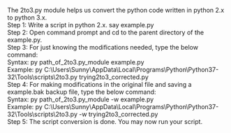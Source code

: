 The 2to3.py module helps us convert the python code written in python 2.x to python 3.x.<br/>
Step 1: Write a script in python 2.x.  say example.py<br/>
Step 2: Open command prompt and cd to the parent directory of the example.py.<br/>
Step 3: For just knowing the modifications needed, type the below command:<br/>
      Syntax: py path_of_2to3.py_module example.py<br/>
      Example: py C:\Users\Sunny\AppData\Local\Programs\Python\Python37-32\Tools\scripts\2to3.py trying2to3_corrected.py<br/>
Step 4: For making modifications in the original file and saving a example.bak backup file, type the below command:<br/>
      Syntax: py path_of_2to3.py_module -w example.py<br/>
      Example: py C:\Users\Sunny\AppData\Local\Programs\Python\Python37-32\Tools\scripts\2to3.py -w trying2to3_corrected.py<br/>
Step 5: The script conversion is done. You may now run your script.<br/>
